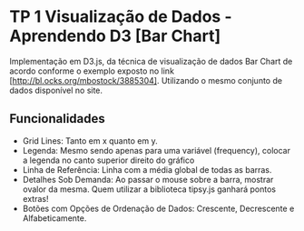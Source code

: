 # TP 1 Visualização de Dados - Aprendendo D3 [Bar Chart]

Implementação em D3.js, da técnica de visualização de dados Bar Chart de acordo conforme o exemplo exposto no link [http://bl.ocks.org/mbostock/3885304].
Utilizando o mesmo conjunto de dados disponível no site.


## Funcionalidades

* Grid Lines: Tanto em x quanto em y.
* Legenda: Mesmo sendo apenas para uma variável (frequency), colocar a legenda no canto superior direito do gráfico
* Linha de Referência: Linha com a média global de todas as barras.
* Detalhes Sob Demanda: Ao passar o mouse sobre a barra, mostrar ovalor da mesma. Quem utilizar a biblioteca tipsy.js ganhará pontos extras!
* Botões com Opções de Ordenação de Dados: Crescente, Decrescente e Alfabeticamente.
